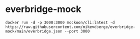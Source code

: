 # everbridge-mock

    docker run -d -p 3000:3000 mockoon/cli:latest -d https://raw.githubusercontent.com/mikevdberge/everbridge-mock/main/everbridge.json --port 3000
